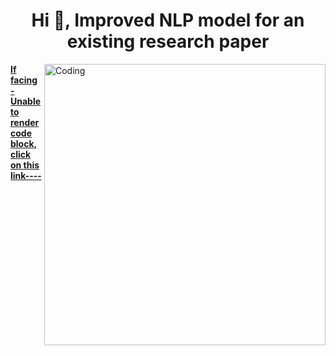 <h1 align="center">Hi 👋, Improved NLP model for an existing research paper</h1>
<img align="right" alt="Coding" width="450" src="https://s3.amazonaws.com/codecademy-content/courses/NLP/Natural_Language_Processing_Overview.gif">

[**If facing - Unable to render code block, click on this link----**](https://drive.google.com/file/d/121XQ5K3VE_votNhcewJrWcF7-lWts_mV/view?usp=sharing)

